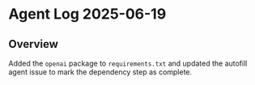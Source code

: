 # Agent Log 2025-06-19

## Overview

Added the `openai` package to `requirements.txt` and updated the autofill agent issue to mark the dependency step as complete.
